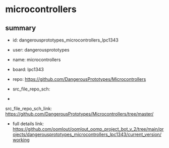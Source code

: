# microcontrollers
 
## summary 
* id: dangerousprototypes_microcontrollers_lpc1343
* user: dangerousprototypes
* name: microcontrollers
* board: lpc1343
* repo: https://github.com/DangerousPrototypes/Microcontrollers



* src_file_repo_sch: 
*
 src_file_repo_sch_link: https://github.com/DangerousPrototypes/Microcontrollers/tree/master/
* full details link: https://github.com/oomlout/oomlout_oomp_project_bot_v_2/tree/main/projects/dangerousprototypes_microcontrollers_lpc1343/current_version/working  






